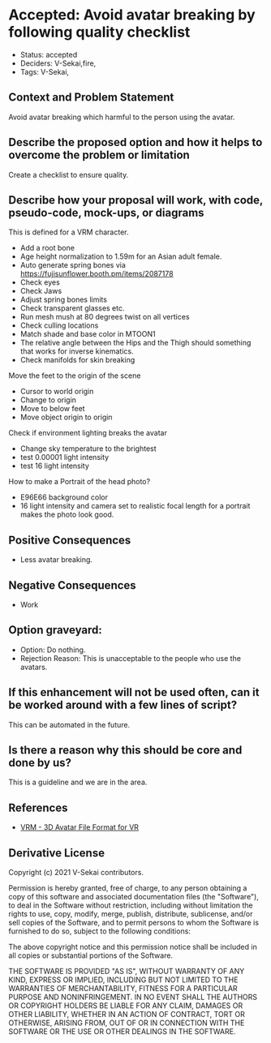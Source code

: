 # Accepted: Avoid avatar breaking by following quality checklist

- Status: accepted <!-- draft | rejected | accepted | deprecated | superseded by -->
- Deciders: V-Sekai,fire,
- Tags: V-Sekai,

## Context and Problem Statement

Avoid avatar breaking which harmful to the person using the avatar.

## Describe the proposed option and how it helps to overcome the problem or limitation

Create a checklist to ensure quality.

## Describe how your proposal will work, with code, pseudo-code, mock-ups, or diagrams

This is defined for a VRM character.

- Add a root bone
- Age height normalization to 1.59m for an Asian adult female.
- Auto generate spring bones via https://fujisunflower.booth.pm/items/2087178
- Check eyes
- Check Jaws
- Adjust spring bones limits
- Check transparent glasses etc.
- Run mesh mush at 80 degrees twist on all vertices
- Check culling locations
- Match shade and base color in MTOON1
- The relative angle between the Hips and the Thigh should something that works for inverse kinematics.
- Check manifolds for skin breaking

Move the feet to the origin of the scene

- Cursor to world origin
- Change to origin
- Move to below feet
- Move object origin to origin

Check if environment lighting breaks the avatar

- Change sky temperature to the brightest
- test 0.00001 light intensity
- test 16 light intensity

How to make a Portrait of the head photo?

- E96E66 background color
- 16 light intensity and camera set to realistic focal length for a portrait makes the photo look good.

## Positive Consequences <!-- optional -->

- Less avatar breaking.

## Negative Consequences <!-- optional -->

- Work

## Option graveyard: <!-- same as above -->

- Option: Do nothing.
- Rejection Reason: This is unacceptable to the people who use the avatars.

## If this enhancement will not be used often, can it be worked around with a few lines of script?

This can be automated in the future.

## Is there a reason why this should be core and done by us?

This is a guideline and we are in the area.

## References <!-- optional and numbers of links can vary -->

- [VRM - 3D Avatar File Format for VR](https://vrm.dev/en/) <!-- example: Refined by [xxx](yyyymmdd-xxx.md) -->

## Derivative License

Copyright (c) 2021 V-Sekai contributors.

Permission is hereby granted, free of charge, to any person obtaining a copy
of this software and associated documentation files (the "Software"), to deal
in the Software without restriction, including without limitation the rights
to use, copy, modify, merge, publish, distribute, sublicense, and/or sell
copies of the Software, and to permit persons to whom the Software is
furnished to do so, subject to the following conditions:

The above copyright notice and this permission notice shall be included in all
copies or substantial portions of the Software.

THE SOFTWARE IS PROVIDED "AS IS", WITHOUT WARRANTY OF ANY KIND, EXPRESS OR
IMPLIED, INCLUDING BUT NOT LIMITED TO THE WARRANTIES OF MERCHANTABILITY,
FITNESS FOR A PARTICULAR PURPOSE AND NONINFRINGEMENT. IN NO EVENT SHALL THE
AUTHORS OR COPYRIGHT HOLDERS BE LIABLE FOR ANY CLAIM, DAMAGES OR OTHER
LIABILITY, WHETHER IN AN ACTION OF CONTRACT, TORT OR OTHERWISE, ARISING FROM,
OUT OF OR IN CONNECTION WITH THE SOFTWARE OR THE USE OR OTHER DEALINGS IN THE
SOFTWARE.
